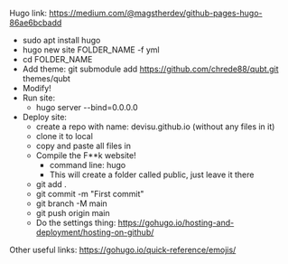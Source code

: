 Hugo
link: https://medium.com/@magstherdev/github-pages-hugo-86ae6bcbadd
- sudo apt install hugo
- hugo new site FOLDER_NAME -f yml
- cd FOLDER_NAME
- Add theme:
    git submodule add https://github.com/chrede88/qubt.git themes/qubt
- Modify!
- Run site:
    - hugo server --bind=0.0.0.0
- Deploy site:
    - create a repo with name: devisu.github.io (without any files in it)
    - clone it to local 
    - copy and paste all files in
    - Compile the F**k website!
        - command line: hugo
        - This will create a folder called public, just leave it there
    - git add .
    - git commit -m "First commit"
    - git branch -M main
    - git push origin main
    - Do the settings thing: https://gohugo.io/hosting-and-deployment/hosting-on-github/

Other useful links:
https://gohugo.io/quick-reference/emojis/